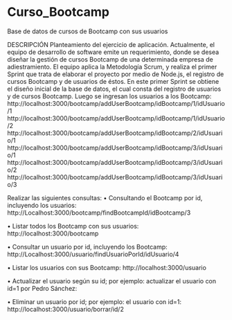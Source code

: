 # Curso_Bootcamp
Base de datos de cursos de Bootcamp con sus usuarios

DESCRIPCIÓN
Planteamiento del ejercicio de aplicación.
Actualmente, el equipo de desarrollo de software emite un requerimiento, donde se desea diseñar la
gestión de cursos Bootcamp de una determinada empresa de adiestramiento. El equipo aplica la
Metodología Scrum, y realiza el primer Sprint que trata de elaborar el proyecto por medio de Node.js,
el registro de cursos Bootcamp y de usuarios de éstos.
En este primer Sprint se obtiene el diseño inicial de la base de datos, el cual consta del registro de
usuarios y de cursos Bootcamp.
Luego se ingresan los usuarios a los Bootcamp:
http://localhost:3000/bootcamp/addUserBootcamp/idBootcamp/1/idUsuario/1
http://localhost:3000/bootcamp/addUserBootcamp/idBootcamp/1/idUsuario/2
http://localhost:3000/bootcamp/addUserBootcamp/idBootcamp/2/idUsuario/1
http://localhost:3000/bootcamp/addUserBootcamp/idBootcamp/3/idUsuario/1
http://localhost:3000/bootcamp/addUserBootcamp/idBootcamp/3/idUsuario/2
http://localhost:3000/bootcamp/addUserBootcamp/idBootcamp/3/idUsuario/3



Realizar las siguientes consultas:
• Consultando el Bootcamp por id, incluyendo los usuarios:
http://Localhost:3000/bootcamp/findBootcampId/idBootcamp/3

• Listar todos los Bootcamp con sus usuarios:
http://localhost:3000/bootcamp

• Consultar un usuario por id, incluyendo los Bootcamp:
http://Localhost:3000/usuario/findUsuarioPorId/idUsuario/4

• Listar los usuarios con sus Bootcamp:
http://localhost:3000/usuario

• Actualizar el usuario según su id; por ejemplo: actualizar el usuario con id=1 por Pedro
Sánchez:

• Eliminar un usuario por id; por ejemplo: el usuario con id=1:
http://localhost:3000/usuario/borrar/id/2

